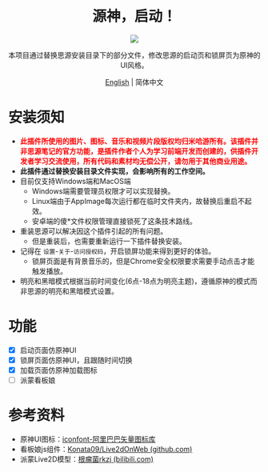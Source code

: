 <h1 align="center">源神，启动！</h1>
<p align="center">
    <img src="https://cdn.jsdelivr.net/gh/HowcanoeWang/siyuan-genshin-launcher/cover.png">
</p>

<div align="center">
本项目通过替换思源安装目录下的部分文件，修改思源的启动页和锁屏页为原神的UI风格。

[English](https://github.com/HowcanoeWang/siyuan-genshin-launcher/blob/main/README_en_US.md) | 简体中文

</div>

# 安装须知

* <b style='color:red'>此插件所使用的图片、图标、音乐和视频片段版权均归米哈游所有。该插件并非思源笔记的官方功能，是插件作者个人为学习前端开发而创建的，供插件开发者学习交流使用，所有代码和素材均无偿公开，请勿用于其他商业用途。</b>
* **此插件通过替换安装目录文件实现，会影响所有的工作空间。**
* 目前仅支持Windows端和MacOS端
  * Windows端需要管理员权限才可以实现替换。
  * Linux端由于AppImage每次运行都在临时文件夹内，故替换后重启不起效。
  * 安卓端的傻\*文件权限管理直接锁死了这条技术路线。
* 重装思源可以解决因这个插件引起的所有问题。
  * 但是重装后，也需要重新运行一下插件替换安装。
* 记得在 `设置`-`关于`-`访问授权码`，开启锁屏功能来得到更好的体验。
  * 锁屏页面是有背景音乐的，但是Chrome安全权限要求需要手动点击才能触发播放。
* 明亮和黑暗模式根据当前时间变化(6点-18点为明亮主题)，遵循原神的模式而非思源的明亮和黑暗模式设置。

# 功能

* [X] 启动页面仿原神UI
* [X] 锁屏页面仿原神UI，且跟随时间切换
* [X] 加载页面仿原神加载图标
* [ ] 派蒙看板娘

# 参考资料

* 原神UI图标：[iconfont-阿里巴巴矢量图标库](https://www.iconfont.cn/collections/detail?cid=34264)
* 看板娘js组件：[Konata09/Live2dOnWeb (github.com)](https://github.com/Konata09/Live2dOnWeb)
* 派蒙Live2D模型：[根瘤菌rkzj (bilibili.com)](https://www.bilibili.com/video/BV1pA411j78k)
